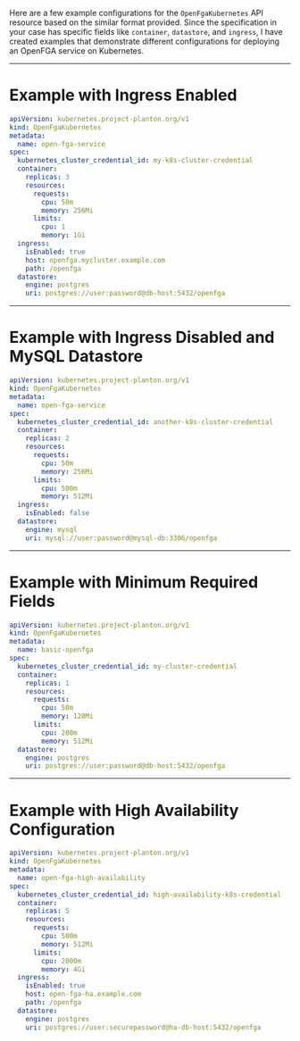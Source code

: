 Here are a few example configurations for the `OpenFgaKubernetes` API resource based on the similar format provided. Since the specification in your case has specific fields like `container`, `datastore`, and `ingress`, I have created examples that demonstrate different configurations for deploying an OpenFGA service on Kubernetes.

---

# Example with Ingress Enabled

```yaml
apiVersion: kubernetes.project-planton.org/v1
kind: OpenFgaKubernetes
metadata:
  name: open-fga-service
spec:
  kubernetes_cluster_credential_id: my-k8s-cluster-credential
  container:
    replicas: 3
    resources:
      requests:
        cpu: 50m
        memory: 256Mi
      limits:
        cpu: 1
        memory: 1Gi
  ingress:
    isEnabled: true
    host: openfga.mycluster.example.com
    path: /openfga
  datastore:
    engine: postgres
    uri: postgres://user:password@db-host:5432/openfga
```

---

# Example with Ingress Disabled and MySQL Datastore

```yaml
apiVersion: kubernetes.project-planton.org/v1
kind: OpenFgaKubernetes
metadata:
  name: open-fga-service
spec:
  kubernetes_cluster_credential_id: another-k8s-cluster-credential
  container:
    replicas: 2
    resources:
      requests:
        cpu: 50m
        memory: 256Mi
      limits:
        cpu: 500m
        memory: 512Mi
  ingress:
    isEnabled: false
  datastore:
    engine: mysql
    uri: mysql://user:password@mysql-db:3306/openfga
```

---

# Example with Minimum Required Fields

```yaml
apiVersion: kubernetes.project-planton.org/v1
kind: OpenFgaKubernetes
metadata:
  name: basic-openfga
spec:
  kubernetes_cluster_credential_id: my-cluster-credential
  container:
    replicas: 1
    resources:
      requests:
        cpu: 50m
        memory: 128Mi
      limits:
        cpu: 200m
        memory: 512Mi
  datastore:
    engine: postgres
    uri: postgres://user:password@db-host:5432/openfga
```

---

# Example with High Availability Configuration

```yaml
apiVersion: kubernetes.project-planton.org/v1
kind: OpenFgaKubernetes
metadata:
  name: open-fga-high-availability
spec:
  kubernetes_cluster_credential_id: high-availability-k8s-credential
  container:
    replicas: 5
    resources:
      requests:
        cpu: 500m
        memory: 512Mi
      limits:
        cpu: 2000m
        memory: 4Gi
  ingress:
    isEnabled: true
    host: open-fga-ha.example.com
    path: /openfga
  datastore:
    engine: postgres
    uri: postgres://user:securepassword@ha-db-host:5432/openfga
```
